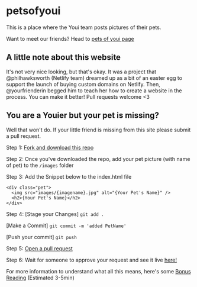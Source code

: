 # petsofyoui

This is a place where the Youi team posts pictures of their pets. 

Want to meet our friends? Head to [pets of youi page](http://nickwangyoui.github.io/petsofyoui)


## A little note about this website

It's not very nice looking, but that's okay. It was a project that @philhawksworth (Netlify team) dreamed up as a bit of an easter egg to support the launch of buying custom domains on Netlify. Then, @yourfrienderin begged him to teach her how to create a website in the process. You can make it better! Pull requests welcome <3


## You are a Youier but your pet is missing?

Well that won't do. If your little friend is missing from this site please submit a pull request.

Step 1: [Fork and download this repo](https://help.github.com/en/articles/fork-a-repo)

Step 2: Once you've downloaded the repo, add your pet picture (with name of pet) to the `/images` folder

Step 3: Add the Snippet below to the index.html file
```
<div class="pet">
  <img src="images/{imagename}.jpg" alt="{Your Pet's Name}" />
  <h2>{Your Pet's Name}</h2>
</div>
```

Step 4: 
[Stage your Changes]
`git add .`

[Make a Commit]
`git commit -m 'added PetName'`

[Push your commit]
`git push`

Step 5: [Open a pull request](https://help.github.com/en/articles/creating-a-pull-request-from-a-fork)

Step 6: Wait for someone to approve your request and see it live [here!](http://nickwangyoui.github.io/petsofyoui)

For more information to understand what all this means, here's some [Bonus Reading](https://guides.github.com/introduction/flow/) (Estimated 3-5min)


